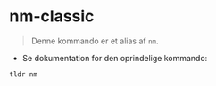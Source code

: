 # nm-classic

> Denne kommando er et alias af `nm`.

- Se dokumentation for den oprindelige kommando:

`tldr nm`
